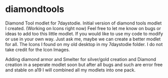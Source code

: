 # diamondtools
Diamond Tool modlet for 7daystodie.
Initial version of diamond tools modlet I created. (Working on Icons right now)
Feel free to let me know on bugs or ideas to add too this little modlet.
If you would like to use my code to modify or use in your own way. Just ask me, maybe we can create a better modlet for all.
The Icons I found on my old desktop in my 7daystodie folder. I do not take credit for the Icon Images.

Adding diamond armor and Smelter for silver/gold creation and Diamond creation in a seperate modlet soon but after all bugs and such are error free and stable on a19 I will combined all my modlets into one pack.

